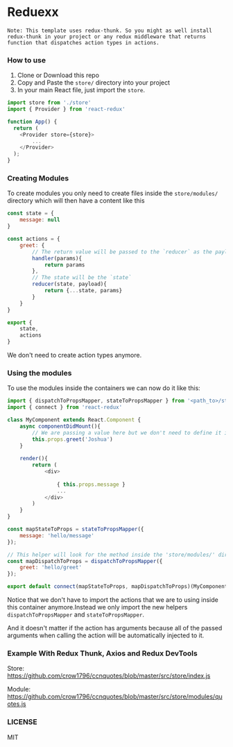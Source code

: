 # Reduexx

`
Note: This template uses redux-thunk. So you might as well install redux-thunk in your project or any redux middleware that returns function that dispatches action types in actions.
`

### How to use
1. Clone or Download this repo
2. Copy and Paste the `store/` directory into your project
3. In your main React file, just import the `store`.
```js
import store from './store'
import { Provider } from 'react-redux'

function App() {
  return (
    <Provider store={store}>
        ...
    </Provider>
  );
}
```

### Creating Modules
To create modules you only need to create files inside the `store/modules/` directory which will then have a content like this
```js
const state = {
    message: null
}

const actions = {
    greet: {
        // The return value will be passed to the `reducer` as the payload
        handler(params){
            return params
        },
        // The state will be the `state`
        reducer(state, payload){
            return {...state, params}
        }
    }
}

export {
    state,
    actions
}
```
We don't need to create action types anymore.

### Using the modules
To use the modules inside the containers we can now do it like this:
```js
import { dispatchToPropsMapper, stateToPropsMapper } from '<path_to>/store/mappers';
import { connect } from 'react-redux'

class MyComponent extends React.Component {
    async componentDidMount(){
        // We are passing a value here but we don't need to define it in our 'mapDispatchToProps' anymore
        this.props.greet('Joshua')
    }
    
    render(){
        return (
            <div>
            
                { this.props.message }
                ...
            </div>
        )
    }
}

const mapStateToProps = stateToPropsMapper({
    message: 'hello/message'
});

// This helper will look for the method inside the 'store/modules/' directory and inside the actions property.
const mapDispatchToProps = dispatchToPropsMapper({
    greet: 'hello/greet'
});

export default connect(mapStateToProps, mapDispatchToProps)(MyComponent)
```

Notice that we don't have to import the actions that we are to using inside this container anymore.Instead we only import the new helpers `dispatchToPropsMapper` and `stateToPropsMapper`.

And it doesn't matter if the action has arguments because all of the passed arguments when calling the action will be automatically injected to it.

### Example With Redux Thunk, Axios and Redux DevTools
Store: https://github.com/crow1796/ccnquotes/blob/master/src/store/index.js

Module: https://github.com/crow1796/ccnquotes/blob/master/src/store/modules/quotes.js

### LICENSE
MIT
